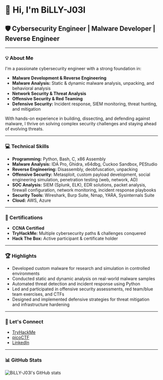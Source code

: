 # 👋 Hi, I'm BiLLY-J03l

## 🛡️ Cybersecurity Engineer | Malware Developer | Reverse Engineer

---

### 💡 About Me

I'm a passionate cybersecurity engineer with a strong foundation in:

- **Malware Development & Reverse Engineering**
- **Malware Analysis:** Static & dynamic malware analysis, unpacking, and behavioral analysis
- **Network Security & Threat Analysis**
- **Offensive Security & Red Teaming**
- **Defensive Security:** Incident response, SIEM monitoring, threat hunting, and mitigation

With hands-on experience in building, dissecting, and defending against malware, I thrive on solving complex security challenges and staying ahead of evolving threats.

---

### 💻 Technical Skills

- **Programming:** Python, Bash, C, x86 Assembly
- **Malware Analysis:** IDA Pro, Ghidra, x64dbg, Cuckoo Sandbox, PEStudio
- **Reverse Engineering:** Disassembly, deobfuscation, unpacking
- **Offensive Security:** Metasploit, custom payload development, social engineering simulation, penetration testing (web, network, AD)
- **SOC Analysis:** SIEM (Splunk, ELK), EDR solutions, packet analysis, firewall configuration, network monitoring, incident response playbooks
- **Security Tools:** Wireshark, Burp Suite, Nmap, YARA, Sysinternals Suite
- **Cloud:** AWS, Azure
---

### 📜 Certifications

- **CCNA Certified**
- **TryHackMe:** Multiple cybersecurity paths & challenges conquered
- **Hack The Box:** Active participant & certificate holder

---

### 🏆 Highlights

- Developed custom malware for research and simulation in controlled environments
- Conducted static and dynamic analysis on real-world malware samples
- Automated threat detection and incident response using Python
- Led and participated in offensive security assessments, red team/blue team exercises, and CTFs
- Designed and implemented defensive strategies for threat mitigation and infrastructure hardening

---

### 🚀 Let's Connect

- [TryHackMe](https://tryhackme.com/p/billyJ03l)
- [picoCTF](https://play.picoctf.org/users/Billy_J03l)
- [LinkedIn](www.linkedin.com/in/amer-ahmed-84a98b259)

---

### 📊 GitHub Stats

![BiLLY-J03l's GitHub stats](https://github-readme-stats.vercel.app/api?username=BiLLY-J03l&show_icons=true&hide_title=true&theme=radical)


